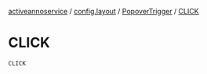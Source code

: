 [activeannoservice](../../index.md) / [config.layout](../index.md) / [PopoverTrigger](index.md) / [CLICK](./-c-l-i-c-k.md)

# CLICK

`CLICK`